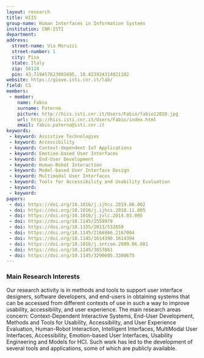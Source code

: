 ```yaml
---
layout: research
title: HIIS
group-name: Human Interfaces in Information Systems
institution: CNR-ISTI
department: 
address: 
  street-name: Via Moruzzi
  street-number: 1
  city: Pisa
  state: Italy
  zip: 56124
  pin: 43.719457623081695, 10.423924314021182
website: https://giove.isti.cnr.it/lab/
field: CS
members: 
 - member: 
    name: Fabio
    surname: Paternò
    picture: http://hiis.isti.cnr.it/Users/Fabio/fabio12020.jpg
    url: http://hiis.isti.cnr.it/Users/Fabio/index.html
    email: fabio.paterno@isti.cnr.it
keywords: 
 - keyword: Assistive Technologies
 - keyword: Accessibility
 - keyword: Context-dependent IoT Applications
 - keyword: Emotion-based User Interfaces
 - keyword: End-User Development
 - keyword: Human-Robot Interaction
 - keyword: Model-based User Interface Design
 - keyword: Multimodal User Interfaces
 - keyword: Tools for Accessibility and Usability Evaluation
 - keyword: 
 - keyword: 
papers: 
 - doi: https://doi.org/10.1016/j.ijhcs.2019.06.002
 - doi: https://doi.org/10.1016/j.ijhcs.2018.11.005
 - doi: https://doi.org/10.1016/j.jvlc.2014.03.005
 - doi: https://doi.org/10.1145/2559979
 - doi: https://doi.org/10.1155/2013/532659
 - doi: https://doi.org/10.1145/2166966.2167004
 - doi: https://doi.org/10.1145/1614390.1614394
 - doi: https://doi.org/10.1016/j.intcom.2009.06.001
 - doi: https://doi.org/10.1145/3057861
 - doi: https://doi.org/10.1145/3290605.3300675
---
```



### Main Research Interests
Our research activity is in methods and tools to support user interface designers, software developers, and end-users in obtaining systems that can be accessed from different contexts of use in such a way to improve usability, accessibility, and user experience. 
The main research areas concern: Context-Dependent Interactive Systems, End-User Development, Methods and Tools for Usability, Accessibility, and User Experience Evaluation, Human-Robot Interaction, Intelligent Interfaces, MultiModal User Interfaces, Accessibility, Emotion-based User Interfaces, Usability Engineering and Models for HCI. Such work has led to the development of several tools and applications, some of which are publicly available. 
